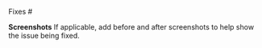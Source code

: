 Fixes #

**Screenshots**
If applicable, add before and after screenshots to help show the issue being fixed.
